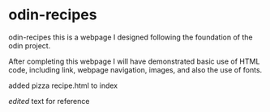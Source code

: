 # odin-recipes
odin-recipes
this is a webpage I designed following the foundation of the odin project. 

After completing this webpage I will have demonstrated basic use of HTML code, including link, webpage navigation, images, and also the use of fonts. 

added pizza recipe.html to index 

*edited* text for reference 
